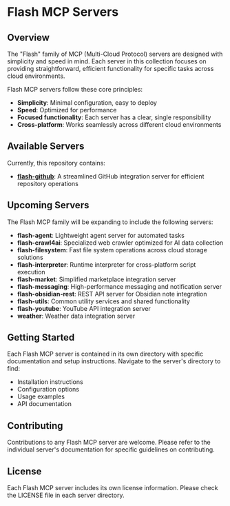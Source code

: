 # Flash MCP Servers

## Overview

The "Flash" family of MCP (Multi-Cloud Protocol) servers are designed with simplicity and speed in mind. Each server in this collection focuses on providing straightforward, efficient functionality for specific tasks across cloud environments.

Flash MCP servers follow these core principles:
- **Simplicity**: Minimal configuration, easy to deploy
- **Speed**: Optimized for performance
- **Focused functionality**: Each server has a clear, single responsibility
- **Cross-platform**: Works seamlessly across different cloud environments

## Available Servers

Currently, this repository contains:

- **[flash-github](./flash-github/)**: A streamlined GitHub integration server for efficient repository operations

## Upcoming Servers

The Flash MCP family will be expanding to include the following servers:

- **flash-agent**: Lightweight agent server for automated tasks
- **flash-crawl4ai**: Specialized web crawler optimized for AI data collection
- **flash-filesystem**: Fast file system operations across cloud storage solutions
- **flash-interpreter**: Runtime interpreter for cross-platform script execution
- **flash-market**: Simplified marketplace integration server
- **flash-messaging**: High-performance messaging and notification server
- **flash-obsidian-rest**: REST API server for Obsidian note integration
- **flash-utils**: Common utility services and shared functionality
- **flash-youtube**: YouTube API integration server
- **weather**: Weather data integration server

## Getting Started

Each Flash MCP server is contained in its own directory with specific documentation and setup instructions. Navigate to the server's directory to find:

- Installation instructions
- Configuration options
- Usage examples
- API documentation

## Contributing

Contributions to any Flash MCP server are welcome. Please refer to the individual server's documentation for specific guidelines on contributing.

## License

Each Flash MCP server includes its own license information. Please check the LICENSE file in each server directory.
